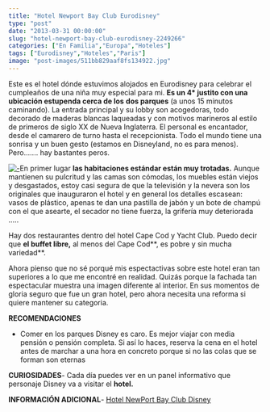 ```yaml
---
title: "Hotel Newport Bay Club Eurodisney"
type: "post"
date: "2013-03-31 00:00:00"
slug: "hotel-newport-bay-club-eurodisney-2249266"
categories: ["En Familia","Europa","Hoteles"]
tags: ["Eurodisney","Hoteles","Paris"]
image: "post-images/511bb829aaf8fs134922.jpg"
---
```


   
  
Este es el hotel dónde estuvimos alojados en Eurodisney para celebrar el cumpleaños de una niña muy especial para mi. **Es un 4\* justito con una ubicación estupenda cerca de los** **dos parques** (a unos 15 minutos caminando). La entrada principal y su lobby son acogedoras, todo decorado de maderas blancas laqueadas y con motivos marineros al estilo de primeros de siglo XX de Nueva Inglaterra. El personal es encantador, desde el camarero de turno hasta el recepcionista. Todo el mundo tiene una sonrisa y un buen gesto (estamos en Disneyland, no es para menos). Pero....... hay bastantes peros.  
  
[![ - ](post-images/511bb829aaf8fs134922.jpg "detalle del bar club Hotel Newport Disney by missviajes")](post-images/511bb829aaf8fs134922.jpg)En primer lugar **las habitaciones estándar están muy trotadas.** Aunque mantienen su pulcritud y las camas son cómodas, los muebles están viejos y desgastados, estoy casi segura de que la televisión y la nevera son los originales que inauguraron el hotel y en general los detalles escasean: vasos de plástico, apenas te dan una pastilla de jabón y un bote de champú con el que asearte, el secador no tiene fuerza, la grifería muy deteriorada .....  
  
Hay dos restaurantes dentro del hotel Cape Cod y Yacht Club. Puedo decir que **el buffet libre,** al menos del Cape Cod**, es pobre y sin mucha variedad**.  
  
Ahora pienso que no sé porqué mis espectactivas sobre este hotel eran tan superiores a lo que me encontré en realidad. Quizás porque la fachada tan espectacular muestra una imagen diferente al interior. En sus momentos de gloria seguro que fue un gran hotel, pero ahora necesita una reforma si quiere mantener su categoria.  
  
**RECOMENDACIONES**

- Comer en los parques Disney es caro. Es mejor viajar con media pensión o pensión completa. Si así lo haces, reserva la cena en el hotel antes de marchar a una hora en concreto porque si no las colas que se forman son eternas

**CURIOSIDADES**- Cada día puedes ver en un panel informativo que personaje Disney va a visitar el **hotel.**

**INFORMACIÓN ADICIONAL**- [ Hotel NewPort Bay Club Disney](http://www.booking.com/hotel/fr/disney-39-s-newport-bay-club-r.html?aid=1294466&no_rooms=1&group_adults=1)